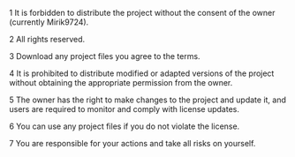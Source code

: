 1 It is forbidden to distribute the project without the consent of the owner (currently Mirik9724).

2 All rights reserved.

3 Download any project files you agree to the terms.

4 It is prohibited to distribute modified or adapted versions of the project without obtaining the appropriate permission from the owner.

5 The owner has the right to make changes to the project and update it, and users are required to monitor and comply with license updates.

6 You can use any project files if you do not violate the license.

7 You are responsible for your actions and take all risks on yourself.
